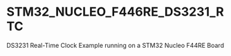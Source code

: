 # STM32_NUCLEO_F446RE_DS3231_RTC
DS3231 Real-Time Clock Example running on a STM32 Nucleo F44RE Board
